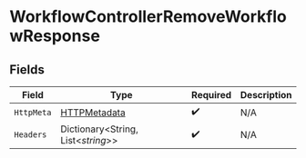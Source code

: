 # WorkflowControllerRemoveWorkflowResponse


## Fields

| Field                                                   | Type                                                    | Required                                                | Description                                             |
| ------------------------------------------------------- | ------------------------------------------------------- | ------------------------------------------------------- | ------------------------------------------------------- |
| `HttpMeta`                                              | [HTTPMetadata](../../Models/Components/HTTPMetadata.md) | :heavy_check_mark:                                      | N/A                                                     |
| `Headers`                                               | Dictionary<String, List<*string*>>                      | :heavy_check_mark:                                      | N/A                                                     |